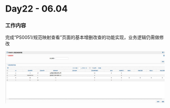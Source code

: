 # Day22 - 06.04

### 工作内容

完成“PS0051/规范映射查看”页面的基本增删改查的功能实现，业务逻辑仍需做修改



![PS0051页面](../images/PS0051.PNG)

